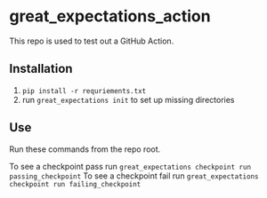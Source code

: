 # great_expectations_action

This repo is used to test out a GitHub Action.

## Installation

1. `pip install -r requriements.txt`
2. run `great_expectations init` to set up missing directories

## Use

Run these commands from the repo root.

To see a checkpoint pass run `great_expectations checkpoint run passing_checkpoint`
To see a checkpoint fail run `great_expectations checkpoint run failing_checkpoint`
